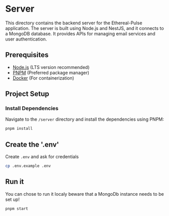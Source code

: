 # Server

This directory contains the backend server for the Ethereal-Pulse application. The server is built using Node.js and NestJS, and it connects to a MongoDB database. It provides APIs for managing email services and user authentication.

## Prerequisites

- [Node.js](https://nodejs.org/) (LTS version recommended)
- [PNPM](https://pnpm.io/) (Preferred package manager)
- [Docker](https://www.docker.com/get-started) (For containerization)

## Project Setup

### Install Dependencies

Navigate to the `/server` directory and install the dependencies using PNPM:

```sh
pnpm install
```

## Create the '.env'
Create `.env` and ask for credentials

```sh
cp .env.example .env
```

## Run it 

You can chose to run it localy beware that a MongoDb instance needs to be set up!

```sh
pnpm start
```
